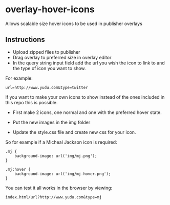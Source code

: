 # overlay-hover-icons
Allows scalable size hover icons to be used in publisher overlays

## Instructions 

- Upload zipped files to publisher 
- Drag overlay to preferred size in overlay editor 
- In the query string input field add the url you wish the icon to link to and the type of icon you want to show.

For example:

```
url=http://www.yudu.com&type=twitter
```

If you want to make your own icons to show instead of the ones included in this repo this is possible.
- First make 2 icons, one normal and one with the preferred hover state.

- Put the new images in the img folder

- Update the style.css file and create new css for your icon.
 
So for example if a Micheal Jackson icon is required:

```
.mj {
	background-image: url('img/mj.png');	
}

.mj:hover {
	background-image: url('img/mj-hover.png');
}

```

You can test it all works in the browser by viewing:

```
index.html/url?http://www.yudu.com&type=mj
```
